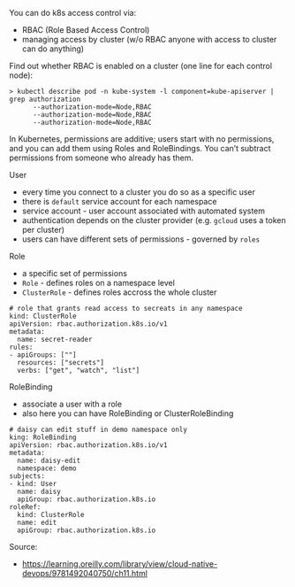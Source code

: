 You can do k8s access control via:

* RBAC (Role Based Access Control)
* managing access by cluster (w/o RBAC anyone with access to cluster can do anything)

Find out whether RBAC is enabled on a cluster (one line for each control node):

```
> kubectl describe pod -n kube-system -l component=kube-apiserver | grep authorization
      --authorization-mode=Node,RBAC
      --authorization-mode=Node,RBAC
      --authorization-mode=Node,RBAC
```

In Kubernetes, permissions are additive; users start with no permissions, and you can add them using Roles and RoleBindings. You can’t subtract permissions from someone who already has them.

User

* every time you connect to a cluster you do so as a specific user
* there is `default` service account for each namespace
* service account - user account associated with automated system
* authentication depends on the cluster provider (e.g. `gcloud` uses a token per cluster)
* users can have different sets of permissions - governed by `roles`

Role

* a specific set of permissions
* `Role` - defines roles on a namespace level
* `ClusterRole` - defines roles accross the whole cluster

```
# role that grants read access to secreats in any namespace
kind: ClusterRole
apiVersion: rbac.authorization.k8s.io/v1
metadata:
  name: secret-reader
rules:
- apiGroups: [""]
  resources: ["secrets"]
  verbs: ["get", "watch", "list"]
```

RoleBinding

* associate a user with a role
* also here you can have RoleBinding or ClusterRoleBinding

```
# daisy can edit stuff in demo namespace only
king: RoleBinding
apiVersion: rbac.authorization.k8s.io/v1
metadata:
  name: daisy-edit
  namespace: demo
subjects:
- kind: User
  name: daisy
  apiGroup: rbac.authorization.k8s.io
roleRef:
  kind: ClusterRole
  name: edit
  apiGroup: rbac.authorization.k8s.io
```

Source:

* https://learning.oreilly.com/library/view/cloud-native-devops/9781492040750/ch11.html
